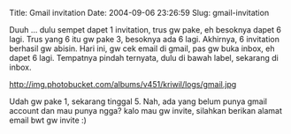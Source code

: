 Title: Gmail invitation
Date: 2004-09-06 23:26:59
Slug: gmail-invitation

Duuh ... dulu sempet dapet 1 invitation, trus gw pake, eh besoknya dapet 6 lagi. Trus yang 6 itu gw pake 3, besoknya ada 6 lagi. Akhirnya, 6 invitation berhasil gw abisin.
Hari ini, gw cek email di gmail, pas gw buka inbox, eh dapet 6 lagi. Tempatnya pindah ternyata, dulu di bawah label, sekarang di inbox.

http://img.photobucket.com/albums/v451/kriwil/logs/gmail.jpg

Udah gw pake 1, sekarang tinggal 5.
Nah, ada yang belum punya gmail account dan mau punya ngga?
kalo mau gw invite, silahkan berikan alamat email bwt gw invite :)